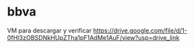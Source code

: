 # bbva

VM para descargar y verificar
https://drive.google.com/file/d/1-0fHl3zOBSDNkHUpZTha1pF1AdMe1AuF/view?usp=drive_link
